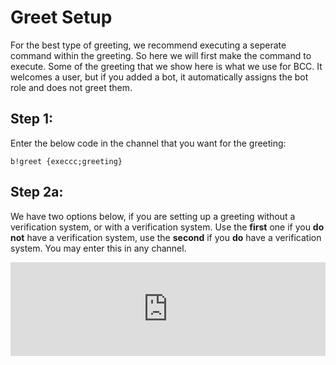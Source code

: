 # Greet Setup
For the best type of greeting, we recommend executing a seperate command within the greeting. So here we will first make the command to execute. Some of the greeting that we show here is what we use for BCC. It welcomes a user, but if you added a bot, it automatically assigns the bot role and does not greet them.

## **Step 1**: 
Enter the below code in the channel that you want for the greeting:
```
b!greet {execcc;greeting}
```

## **Step 2a**: 
We have two options below, if you are setting up a greeting without a verification system, or with a verification system. Use the **first** one if you **do not** have a verification system, use the **second** if you **do** have a verification system. You may enter this in any channel.

<iframe class="code" id="code" src="https://blargbotcc.tk/commands/easygreeting.txt" width="100%" frameborder="0">

What this code does is gives a bot the role named `Bots`, or sends a welcome message in the channel set in **Step 1**.

## **Step 2b**: 
Coming soon, we still have to make it easier to use without IDs embedded in the code!

## **Step 3**: 
Congratulations! You now have an automatic join message, which can easily be edited to suit your needs!
